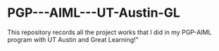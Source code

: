 # PGP---AIML---UT-Austin-GL
This repository records all the project works that I did in my PGP-AIML program with UT Austin and Great Learning!"

